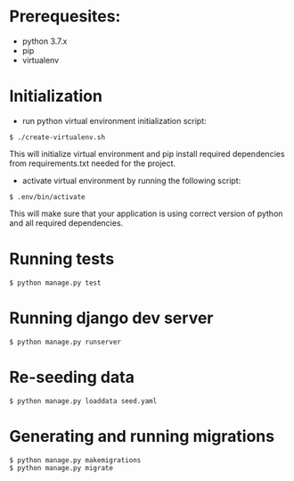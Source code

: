 # Prerequesites: 
- python 3.7.x
- pip
- virtualenv

# Initialization
- run python virtual environment initialization script:
```shell
$ ./create-virtualenv.sh
```
This will initialize virtual environment and pip install required dependencies from requirements.txt needed for the project.

- activate virtual environment by running the following script: 
```shell
$ .env/bin/activate
```
This will make sure that your application is using correct version of python and all required dependencies.

# Running tests
```shell
$ python manage.py test
```

# Running django dev server
```shell
$ python manage.py runserver
```

# Re-seeding data
```shell
$ python manage.py loaddata seed.yaml
```

# Generating and running migrations
```shell
$ python manage.py makemigrations
$ python manage.py migrate
```


